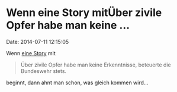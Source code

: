 Wenn eine Story mitÜber zivile Opfer habe man keine \...
========================================================

Date: 2014-07-11 12:15:05

Wenn [eine
Story](http://www.tagesschau.de/ausland/bundeswehr-halmazag-102.html)
mit

> Über zivile Opfer habe man keine Erkenntnisse, beteuerte die
> Bundeswehr stets.

beginnt, dann ahnt man schon, was gleich kommen wird...
